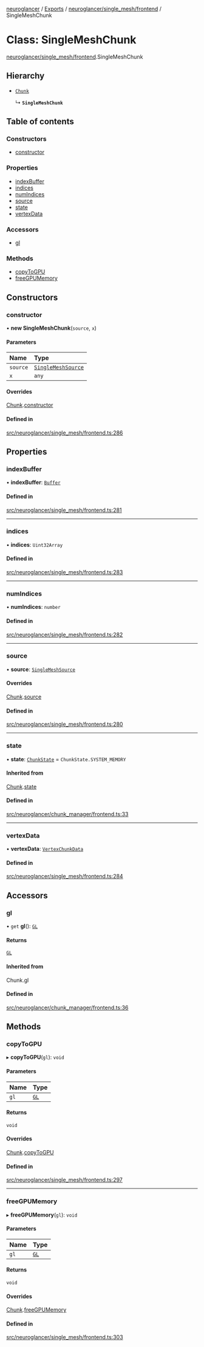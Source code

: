 [neuroglancer](../README.md) / [Exports](../modules.md) / [neuroglancer/single\_mesh/frontend](../modules/neuroglancer_single_mesh_frontend.md) / SingleMeshChunk

# Class: SingleMeshChunk

[neuroglancer/single_mesh/frontend](../modules/neuroglancer_single_mesh_frontend.md).SingleMeshChunk

## Hierarchy

- [`Chunk`](neuroglancer_chunk_manager_frontend.Chunk.md)

  ↳ **`SingleMeshChunk`**

## Table of contents

### Constructors

- [constructor](neuroglancer_single_mesh_frontend.SingleMeshChunk.md#constructor)

### Properties

- [indexBuffer](neuroglancer_single_mesh_frontend.SingleMeshChunk.md#indexbuffer)
- [indices](neuroglancer_single_mesh_frontend.SingleMeshChunk.md#indices)
- [numIndices](neuroglancer_single_mesh_frontend.SingleMeshChunk.md#numindices)
- [source](neuroglancer_single_mesh_frontend.SingleMeshChunk.md#source)
- [state](neuroglancer_single_mesh_frontend.SingleMeshChunk.md#state)
- [vertexData](neuroglancer_single_mesh_frontend.SingleMeshChunk.md#vertexdata)

### Accessors

- [gl](neuroglancer_single_mesh_frontend.SingleMeshChunk.md#gl)

### Methods

- [copyToGPU](neuroglancer_single_mesh_frontend.SingleMeshChunk.md#copytogpu)
- [freeGPUMemory](neuroglancer_single_mesh_frontend.SingleMeshChunk.md#freegpumemory)

## Constructors

### constructor

• **new SingleMeshChunk**(`source`, `x`)

#### Parameters

| Name | Type |
| :------ | :------ |
| `source` | [`SingleMeshSource`](neuroglancer_single_mesh_frontend.SingleMeshSource.md) |
| `x` | `any` |

#### Overrides

[Chunk](neuroglancer_chunk_manager_frontend.Chunk.md).[constructor](neuroglancer_chunk_manager_frontend.Chunk.md#constructor)

#### Defined in

[src/neuroglancer/single_mesh/frontend.ts:286](https://github.com/ActiveBrainAtlas2/neuroglancer/blob/91617476/src/neuroglancer/single_mesh/frontend.ts#L286)

## Properties

### indexBuffer

• **indexBuffer**: [`Buffer`](neuroglancer_webgl_buffer.Buffer.md)

#### Defined in

[src/neuroglancer/single_mesh/frontend.ts:281](https://github.com/ActiveBrainAtlas2/neuroglancer/blob/91617476/src/neuroglancer/single_mesh/frontend.ts#L281)

___

### indices

• **indices**: `Uint32Array`

#### Defined in

[src/neuroglancer/single_mesh/frontend.ts:283](https://github.com/ActiveBrainAtlas2/neuroglancer/blob/91617476/src/neuroglancer/single_mesh/frontend.ts#L283)

___

### numIndices

• **numIndices**: `number`

#### Defined in

[src/neuroglancer/single_mesh/frontend.ts:282](https://github.com/ActiveBrainAtlas2/neuroglancer/blob/91617476/src/neuroglancer/single_mesh/frontend.ts#L282)

___

### source

• **source**: [`SingleMeshSource`](neuroglancer_single_mesh_frontend.SingleMeshSource.md)

#### Overrides

[Chunk](neuroglancer_chunk_manager_frontend.Chunk.md).[source](neuroglancer_chunk_manager_frontend.Chunk.md#source)

#### Defined in

[src/neuroglancer/single_mesh/frontend.ts:280](https://github.com/ActiveBrainAtlas2/neuroglancer/blob/91617476/src/neuroglancer/single_mesh/frontend.ts#L280)

___

### state

• **state**: [`ChunkState`](../enums/neuroglancer_chunk_manager_base.ChunkState.md) = `ChunkState.SYSTEM_MEMORY`

#### Inherited from

[Chunk](neuroglancer_chunk_manager_frontend.Chunk.md).[state](neuroglancer_chunk_manager_frontend.Chunk.md#state)

#### Defined in

[src/neuroglancer/chunk_manager/frontend.ts:33](https://github.com/ActiveBrainAtlas2/neuroglancer/blob/91617476/src/neuroglancer/chunk_manager/frontend.ts#L33)

___

### vertexData

• **vertexData**: [`VertexChunkData`](neuroglancer_single_mesh_frontend.VertexChunkData.md)

#### Defined in

[src/neuroglancer/single_mesh/frontend.ts:284](https://github.com/ActiveBrainAtlas2/neuroglancer/blob/91617476/src/neuroglancer/single_mesh/frontend.ts#L284)

## Accessors

### gl

• `get` **gl**(): [`GL`](../interfaces/neuroglancer_webgl_context.GL.md)

#### Returns

[`GL`](../interfaces/neuroglancer_webgl_context.GL.md)

#### Inherited from

Chunk.gl

#### Defined in

[src/neuroglancer/chunk_manager/frontend.ts:36](https://github.com/ActiveBrainAtlas2/neuroglancer/blob/91617476/src/neuroglancer/chunk_manager/frontend.ts#L36)

## Methods

### copyToGPU

▸ **copyToGPU**(`gl`): `void`

#### Parameters

| Name | Type |
| :------ | :------ |
| `gl` | [`GL`](../interfaces/neuroglancer_webgl_context.GL.md) |

#### Returns

`void`

#### Overrides

[Chunk](neuroglancer_chunk_manager_frontend.Chunk.md).[copyToGPU](neuroglancer_chunk_manager_frontend.Chunk.md#copytogpu)

#### Defined in

[src/neuroglancer/single_mesh/frontend.ts:297](https://github.com/ActiveBrainAtlas2/neuroglancer/blob/91617476/src/neuroglancer/single_mesh/frontend.ts#L297)

___

### freeGPUMemory

▸ **freeGPUMemory**(`gl`): `void`

#### Parameters

| Name | Type |
| :------ | :------ |
| `gl` | [`GL`](../interfaces/neuroglancer_webgl_context.GL.md) |

#### Returns

`void`

#### Overrides

[Chunk](neuroglancer_chunk_manager_frontend.Chunk.md).[freeGPUMemory](neuroglancer_chunk_manager_frontend.Chunk.md#freegpumemory)

#### Defined in

[src/neuroglancer/single_mesh/frontend.ts:303](https://github.com/ActiveBrainAtlas2/neuroglancer/blob/91617476/src/neuroglancer/single_mesh/frontend.ts#L303)
